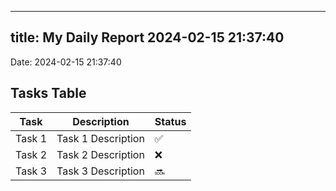 
---
title: My Daily Report 2024-02-15 21:37:40
---

Date: 2024-02-15 21:37:40

## Tasks Table

| Task | Description | Status |
|------|-------------|--------|
| Task 1 | Task 1 Description | ✅ |
| Task 2 | Task 2 Description | ❌ |
| Task 3 | Task 3 Description | 🔜 |
